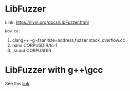 # LibFuzzer
Link: https://llvm.org/docs/LibFuzzer.html

`How to:`

1. clang++ -g -fsanitize=address,fuzzer stack_overflow.cc
2. nano CORPUSDIR/tc-1  
3. ./a.out CORPUSDIR

# LibFuzzer with g++\gcc
See this [link](https://github.com/ehsanedalat/security/tree/main/Fuzzing/LibFuzzer/Libfuzzer%20with%20g%2B%2B%20or%20gcc)
